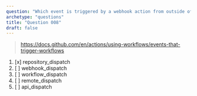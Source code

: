 ```yaml
---
question: "Which event is triggered by a webhook action from outside of the repository?"
archetype: "questions"
title: "Question 008"
draft: false
---
```


> https://docs.github.com/en/actions/using-workflows/events-that-trigger-workflows
1. [x] repository_dispatch
1. [ ] webhook_dispatch
1. [ ] workflow_dispatch
1. [ ] remote_dispatch
1. [ ] api_dispatch
